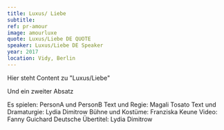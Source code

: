 ```yaml
---
title: Luxus/ Liebe
subtitle:
ref: pr-amour
image: amourluxe
quote: Luxus/Liebe DE QUOTE
speaker: Luxus/Liebe DE Speaker
year: 2017
location: Vidy, Berlin
---
```


Hier steht Content zu "Luxus/Liebe"

Und ein zweiter Absatz

Es spielen: PersonA und PersonB
Text und Regie: Magali Tosato
Text und Dramaturgie: Lydia Dimitrow
Bühne und Kostüme: Franziska Keune
Video: Fanny Guichard
Deutsche Übertitel: Lydia Dimitrow

